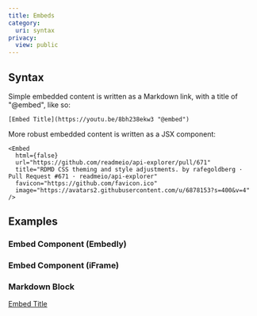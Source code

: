 ```yaml
---
title: Embeds
category:
  uri: syntax
privacy:
  view: public
---
```


## Syntax

Simple embedded content is written as a Markdown link, with a title of "@embed", like so:

```
[Embed Title](https://youtu.be/8bh238ekw3 "@embed")
```
More robust embedded content is written as a JSX component:

```
<Embed
  html={false}
  url="https://github.com/readmeio/api-explorer/pull/671"
  title="RDMD CSS theming and style adjustments. by rafegoldberg · Pull Request #671 · readmeio/api-explorer"
  favicon="https://github.com/favicon.ico"
  image="https://avatars2.githubusercontent.com/u/6878153?s=400&v=4"
/>
```

## Examples

<Embed
  html={false}
  url="https://github.com/readmeio/api-explorer/pull/671"
  title="RDMD CSS theming and style adjustments. by rafegoldberg · Pull Request #671 · readmeio/api-explorer"
  favicon="https://github.com/favicon.ico"
  image="https://avatars2.githubusercontent.com/u/6878153?s=400&v=4"
/>

<Embed
  html={false}
  url="https://www.nytimes.com/2020/05/03/us/politics/george-w-bush-coronavirus-unity.html"
  title="George W. Bush Calls for End to Pandemic Partisanship"
  favicon="https://www.nytimes.com/vi-assets/static-assets/favicon-4bf96cb6a1093748bf5b3c429accb9b4.ico"
  image="https://static01.nyt.com/images/2020/05/02/world/02dc-virus-bush-2/merlin_171999921_e857a690-fb9b-462d-a20c-28c8161107c9-facebookJumbo.jpg"
/>


### Embed Component (Embedly)

<Embed
  html='<iframe class="embedly-embed" src="//cdn.embedly.com/widgets/media.html?src=https%3A%2F%2Fwww.youtube.com%2Fembed%2FJ3-uKv1DShQ%3Ffeature%3Doembed&display_name=YouTube&url=https%3A%2F%2Fwww.youtube.com%2Fwatch%3Fv%3DJ3-uKv1DShQ&image=https%3A%2F%2Fi.ytimg.com%2Fvi%2FJ3-uKv1DShQ%2Fhqdefault.jpg&key=f2aa6fc3595946d0afc3d76cbbd25dc3&type=text%2Fhtml&schema=youtube" width="640" height="480" scrolling="no" title="YouTube embed" frameborder="0" allow="autoplay; fullscreen" allowfullscreen="true"></iframe>'
  url="https://www.youtube.com/watch?v=J3-uKv1DShQ&feature=youtu.be"
  title="Funny Solidier Drop Kick"
  favicon="https://s.ytimg.com/yts/img/favicon-vfl8qSV2F.ico"
  image="https://i.ytimg.com/vi/J3-uKv1DShQ/hqdefault.jpg"
/>


### Embed Component (iFrame)

<Embed
  html='<iframe class="embedly-embed" src="//cdn.embedly.com/widgets/media.html?src=https%3A%2F%2Fwww.google.com%2Fmaps%2Fembed%2Fv1%2Fplace%3Fcenter%3D37.829698%252C-122.258166%26key%3DAIzaSyD9HrlRuI1Ani0-MTZ7pvzxwxi4pgW0BCY%26zoom%3D16%26q%3DMama%27s%2BRoyal%2BCafe&display_name=Google+Maps&url=https%3A%2F%2Fwww.google.com%2Fmaps%2Fplace%2FMama%27s%2BRoyal%2BCafe%2F%4037.829698%2C-122.258166%2C16z%2Fdata%3D%214m13%211m7%213m6%211s0x80857dfb145a04ff%3A0x96b17d967421636f%212s4126%2BOpal%2BSt%2C%2BOakland%2C%2BCA%2B94609%213b1%218m2%213d37.8296978%214d-122.2581661%213m4%211s0x0%3A0x722326b6c2ac7642%218m2%213d37.8277961%214d-122.2563006%3Fhl%3Den&image=http%3A%2F%2Fmaps-api-ssl.google.com%2Fmaps%2Fapi%2Fstaticmap%3Fcenter%3D37.829698%2C-122.258166%26zoom%3D15%26size%3D250x250%26sensor%3Dfalse&key=f2aa6fc3595946d0afc3d76cbbd25dc3&type=text%2Fhtml&schema=google" width="600" height="450" scrolling="no" title="Google Maps embed" frameborder="0" allow="autoplay; fullscreen" allowfullscreen="true"></iframe>'
  url="https://www.google.com/maps/place/Mama's+Royal+Cafe/@37.829698,-122.258166,16z/data=!4m13!1m7!3m6!1s0x80857dfb145a04ff:0x96b17d967421636f!2s4126+Opal+St,+Oakland,+CA+94609!3b1!8m2!3d37.8296978!4d-122.2581661!3m4!1s0x0:0x722326b6c2ac7642!8m2!3d37.8277961!4d-122.2563006?hl=en"
  title="Mama's Royal Cafe"
  favicon="https://www.google.com/images/branding/product/ico/maps15_bnuw3a_32dp.ico"
  image="http://maps-api-ssl.google.com/maps/api/staticmap?center=37.829698,-122.258166&zoom=15&size=250x250&sensor=false"
/>


### Markdown Block

[Embed Title](https://youtu.be/8bh238ekw3 "@embed")
